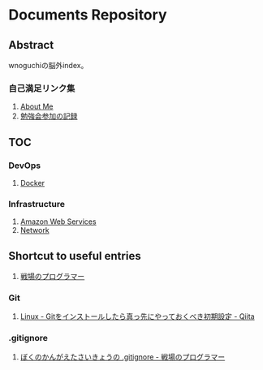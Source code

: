 Documents Repository
======================

Abstract
----------

wnoguchiの脳外index。

### 自己満足リンク集

1. [About Me](AboutMe.md)
1. [勉強会参加の記録](https://github.com/wnoguchi/workshop)

TOC
-----

### DevOps

1. [Docker](DevOps/Docker/README.md)

### Infrastructure

1. [Amazon Web Services](Infrastructure/AWS/README.md)
1. [Network](Infrastructure/Network/README.md)

Shortcut to useful entries
----------------------------

1. [戦場のプログラマー](http://blog.pg1x.com/)

### Git

1. [Linux - Gitをインストールしたら真っ先にやっておくべき初期設定 - Qiita](http://qiita.com/wnoguchi/items/f7358a227dfe2640cce3)

### .gitignore

1. [ぼくのかんがえたさいきょうの .gitignore - 戦場のプログラマー](http://blog.pg1x.com/entry/2014/05/05/194119)
